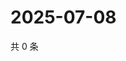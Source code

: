 # 2025-07-08

共 0 条

<!-- BEGIN ZHIHUQUESTIONS -->
<!-- 最后更新时间 Tue Jul 08 2025 03:10:55 GMT+0800 (China Standard Time) -->

<!-- END ZHIHUQUESTIONS -->
